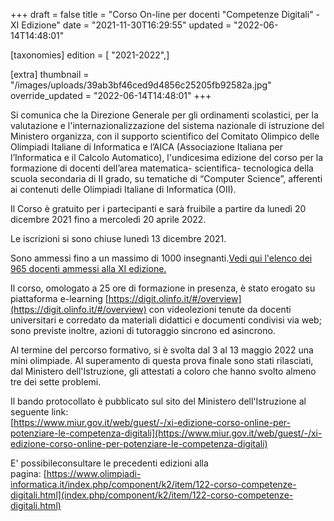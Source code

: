 +++
draft = false
title = "Corso On-line per docenti \"Competenze Digitali\" - XI Edizione"
date = "2021-11-30T16:29:55"
updated = "2022-06-14T14:48:01"

[taxonomies]
edition = [ "2021-2022",]

[extra]
thumbnail = "/images/uploads/39ab3bf46ced9d4856c25205fb92582a.jpg"
override_updated = "2022-06-14T14:48:01"
+++

Si comunica che la Direzione Generale per gli ordinamenti scolastici, per la valutazione e l'internazionalizzazione del sistema nazionale di istruzione del Ministero organizza, con il supporto scientifico del Comitato Olimpico delle Olimpiadi Italiane di Informatica e l’AICA (Associazione Italiana per l’Informatica e il Calcolo Automatico), l'undicesima edizione del corso per la formazione di docenti dell’area matematica- scientifica- tecnologica della scuola secondaria di II grado, su tematiche di “Computer Science”, afferenti ai contenuti delle Olimpiadi Italiane di Informatica (OII).

Il Corso è gratuito per i partecipanti e sarà fruibile a partire da lunedì 20 dicembre 2021 fino a mercoledì 20 aprile 2022.

Le iscrizioni si sono chiuse lunedì 13 dicembre 2021.

Sono ammessi fino a un massimo di 1000 insegnanti.[Vedi qui l'elenco dei 965 docenti ammessi alla XI edizione.](/oldsite/205/elenco_docenti_ammessi_digit_XI_965.xlsx)

Il corso, omologato a 25 ore di formazione in presenza, è stato erogato su piattaforma e-learning [https://digit.olinfo.it/#/overview](https://digit.olinfo.it/#/overview) con videolezioni tenute da docenti universitari e corredato da materiali didattici e documenti condivisi via web; sono previste inoltre, azioni di tutoraggio sincrono ed asincrono.

Al termine del percorso formativo, si è svolta dal 3 al 13 maggio 2022 una mini olimpiade. Al superamento di questa prova finale sono stati rilasciati, dal Ministero dell'Istruzione, gli attestati a coloro che hanno svolto almeno tre dei sette problemi.

Il bando protocollato è pubblicato sul sito del Ministero dell'Istruzione al seguente link:<br/>[https://www.miur.gov.it/web/guest/-/xi-edizione-corso-online-per-potenziare-le-competenza-digitali](https://www.miur.gov.it/web/guest/-/xi-edizione-corso-online-per-potenziare-le-competenza-digitali)

E' possibileconsultare le precedenti edizioni alla pagina: [https://www.olimpiadi-informatica.it/index.php/component/k2/item/122-corso-competenze-digitali.html](index.php/component/k2/item/122-corso-competenze-digitali.html)
